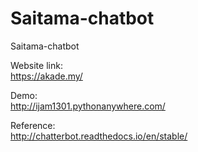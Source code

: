# Saitama-chatbot
Saitama-chatbot

Website link:  
https://akade.my/  

Demo:  
http://ijam1301.pythonanywhere.com/  

Reference:  
http://chatterbot.readthedocs.io/en/stable/  
